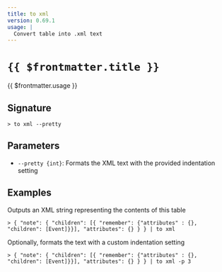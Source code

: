 ```yaml
---
title: to xml
version: 0.69.1
usage: |
  Convert table into .xml text
---
```


# <code>{{ $frontmatter.title }}</code>

<div style='white-space: pre-wrap;'>{{ $frontmatter.usage }}</div>

## Signature

```> to xml --pretty```

## Parameters

 -  `--pretty {int}`: Formats the XML text with the provided indentation setting

## Examples

Outputs an XML string representing the contents of this table
```shell
> { "note": { "children": [{ "remember": {"attributes" : {}, "children": [Event]}}], "attributes": {} } } | to xml
```

Optionally, formats the text with a custom indentation setting
```shell
> { "note": { "children": [{ "remember": {"attributes" : {}, "children": [Event]}}], "attributes": {} } } | to xml -p 3
```
